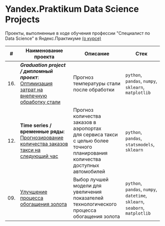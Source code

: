# Yandex.Praktikum Data Science Projects

Проекты, выполненные в ходе обучения профессии "Специалист по Data Science" в Яндекс.Практикуме [(о курсе)](https://praktikum.yandex.ru/data-scientist/)


| #    | Наименование проекта                | Описание                                                     | Стек                                                         |
| ---- | ------------------------------------------------------------ | ------------------------------------------------------------ | ------------------------------------------------------------ |
| 16.   | ***Graduation project / дипломный проект***: [Оптимизация затрат на внепечную обработку стали](https://github.com/shishkoedoff/DS-professional-training-course-at-Yandex.Praktikum/tree/main/16%20-%20Predicting%20the%20temperature%20of%20steel%20after%20processing) | Прогноз температуры стали после обработки             | `python`, `pandas`, `numpy`, `sklearn`, `matplotlib` |
| 12.   | **Time series / временные ряды**: [Прогнозирование количества заказов такси на следующий час](https://github.com/shishkoedoff/DS-professional-training-course-at-Yandex.Praktikum/tree/main/12%20-%20Taxi%20orders%20forecast) | Прогноз количества заказов в аэропортах <br/>для сервиса такси с целью более точного планирования количества доступных <br/>автомобилей | `python`, `pandas`, `statsmodels`, `sklearn` |
| 09.   | [Улучшение процесса обогащения золота](https://github.com/shishkoedoff/DS-professional-training-course-at-Yandex.Praktikum/tree/main/09%20-%20Gold%20extraction%20forecast) | Выбор лучшей модели для увеличения <br/>показателей технологического процесса <br/>обогащения золота | `python`, `pandas`, `numpy`, `datetime`, `sklearn`, `seaborn`, `matplotlib`       |
